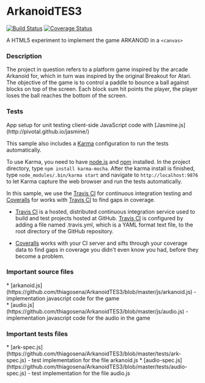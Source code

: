 ArkanoidTES3
============
[![Build Status](https://travis-ci.org/thiagosena/ArkanoidTES3.png?branch=master)](https://travis-ci.org/thiagosena/ArkanoidTES3)
[![Coverage Status](https://coveralls.io/repos/thiagosena/ArkanoidTES3/badge.png)](https://coveralls.io/r/thiagosena/ArkanoidTES3)

A HTML5 experiment to implement the game ARKANOID in a `<canvas>`

<h3>Description</h3>
The project in question refers to a platform game inspired by the arcade Arkanoid for, which in turn was inspired by the original Breakout for Atari. The objective of the game is to control a paddle to bounce a ball against blocks on top of the screen. Each block sum hit points the player, the player loses the ball reaches the bottom of the screen.

<h3>Tests</h3>
App setup for unit testing client-side JavaScript code with [Jasmine.js](http://pivotal.github.io/jasmine/)

This sample also includes a [Karma](http://karma-runner.github.io/) configuration to run the tests automatically.

To use Karma, you need to have [node.js](http://nodejs.org) and [npm](https://npmjs.org/) installed. In the project directory, type `npm install karma-mocha`. After the karma install is finished, type `node_modules/.bin/karma start` and navigate to `http://localhost:9876` to let Karma capture the web browser and run the tests automatically.

In this sample, we use the [Travis CI](https://travis-ci.org) for continuous integration testing and [Coveralls](https://coveralls.io) for works with [Travis CI](https://travis-ci.org) to find gaps in coverage.

* [Travis CI](https://travis-ci.org) is a hosted, distributed continuous integration service used to build and test projects hosted at GitHub. [Travis CI](https://travis-ci.org) is configured by adding a file named .travis.yml, which is a YAML format text file, to the root directory of the GitHub repository.

* [Coveralls](https://coveralls.io) works with your CI server and sifts through your coverage data to find gaps in coverage you didn't even know you had, before they become a problem.
 
<h3>Important source files</h3>
* [arkanoid.js](https://github.com/thiagosena/ArkanoidTES3/blob/master/js/arkanoid.js) - implementation javascript code for the game<br />
* [audio.js](https://github.com/thiagosena/ArkanoidTES3/blob/master/js/audio.js) - implementation javascript code for the audio in the game<br />

<h3>Important tests files</h3>
* [ark-spec.js](https://github.com/thiagosena/ArkanoidTES3/blob/master/tests/ark-spec.js) - test implementation for the file arkanoid.js
* [audio-spec.js](https://github.com/thiagosena/ArkanoidTES3/blob/master/tests/audio-spec.js) - test implementation for the file audio.js
<br />
